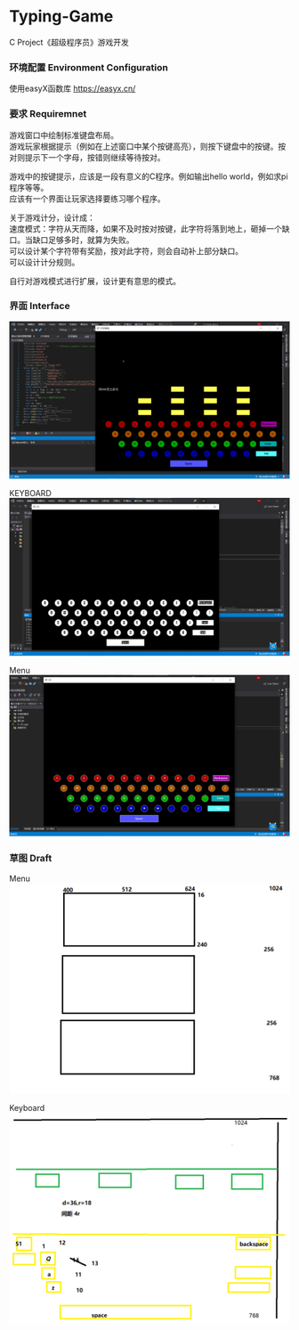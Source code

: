 # Typing-Game
 C Project《超级程序员》游戏开发

### 环境配置 Environment Configuration
使用easyX函数库
https://easyx.cn/

### 要求 Requiremnet

游戏窗口中绘制标准键盘布局。\
游戏玩家根据提示（例如在上述窗口中某个按键高亮），则按下键盘中的按键。按对则提示下一个字母，按错则继续等待按对。

游戏中的按键提示，应该是一段有意义的C程序。例如输出hello world，例如求pi程序等等。\
应该有一个界面让玩家选择要练习哪个程序。

关于游戏计分，设计成：\
速度模式：字符从天而降，如果不及时按对按键，此字符将落到地上，砸掉一个缺口。当缺口足够多时，就算为失败。\
可以设计某个字符带有奖励，按对此字符，则会自动补上部分缺口。\
可以设计计分规则。

自行对游戏模式进行扩展，设计更有意思的模式。



### 界面 Interface
![Interface](Photo/Interface.png)

KEYBOARD
![keyboard](Photo/keyboard.png)

Menu
![KEYBOARD-RAINBOW](Photo/KEYBOARD-RAINBOW.png)

### 草图 Draft
Menu
![Menu](Photo/Menu.png)

Keyboard
![Demo](Photo/Demo.png)